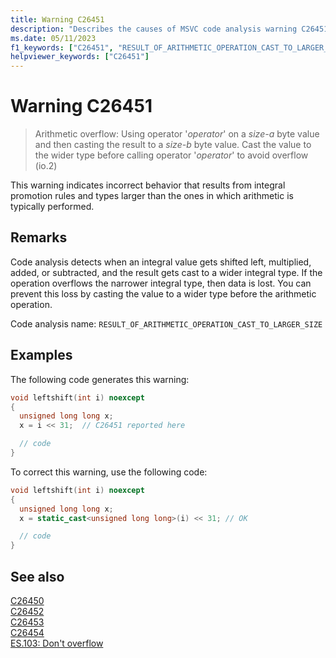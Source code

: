 ```yaml
---
title: Warning C26451
description: "Describes the causes of MSVC code analysis warning C26451, and shows how to fix it."
ms.date: 05/11/2023
f1_keywords: ["C26451", "RESULT_OF_ARITHMETIC_OPERATION_CAST_TO_LARGER_SIZE"]
helpviewer_keywords: ["C26451"]
---
```

# Warning C26451

> Arithmetic overflow: Using operator '*operator*' on a *size-a* byte value and then casting the result to a *size-b* byte value. Cast the value to the wider type before calling operator '*operator*' to avoid overflow (io.2)

This warning indicates incorrect behavior that results from integral promotion rules and types larger than the ones in which arithmetic is typically performed.

## Remarks

Code analysis detects when an integral value gets shifted left, multiplied, added, or subtracted, and the result gets cast to a wider integral type. If the operation overflows the narrower integral type, then data is lost. You can prevent this loss by casting the value to a wider type before the arithmetic operation.

Code analysis name: `RESULT_OF_ARITHMETIC_OPERATION_CAST_TO_LARGER_SIZE`

## Examples

The following code generates this warning:

```cpp
void leftshift(int i) noexcept
{
  unsigned long long x;
  x = i << 31;  // C26451 reported here

  // code
}
```

To correct this warning, use the following code:

```cpp
void leftshift(int i) noexcept
{
  unsigned long long x;
  x = static_cast<unsigned long long>(i) << 31; // OK

  // code
}
```

## See also

[C26450](c26450.md)\
[C26452](c26452.md)\
[C26453](c26453.md)\
[C26454](c26454.md)\
[ES.103: Don't overflow](https://github.com/isocpp/CppCoreGuidelines/blob/master/CppCoreGuidelines.md#Res-overflow)
